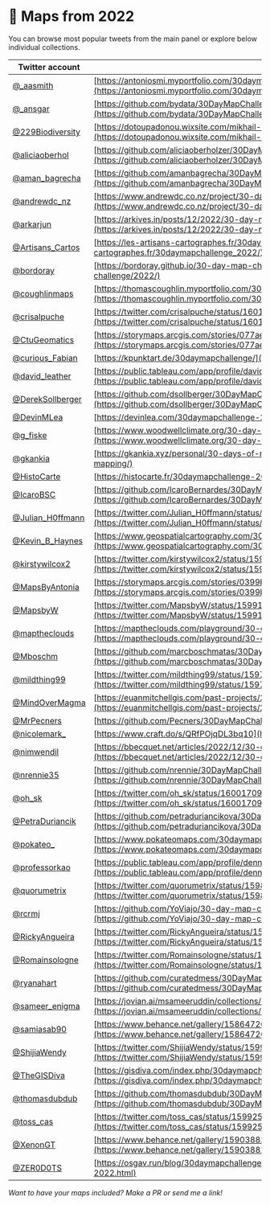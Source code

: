# 🔵 Maps from 2022

You can browse most popular tweets from the main panel or explore below individual collections.

| Twitter account                                         | Portfolio link                                                                                                                                                                             |
| ------------------------------------------------------- | ------------------------------------------------------------------------------------------------------------------------------------------------------------------------------------------ |
| [@_aasmith](https://twitter.com/_aasmith)               | [https://antoniosmi.myportfolio.com/30daymapchallenge](https://antoniosmi.myportfolio.com/30daymapchallenge)                                                                               |
| [@_ansgar](https://twitter.com/_ansgar)                 | [https://github.com/bydata/30DayMapChallenge-2022](https://github.com/bydata/30DayMapChallenge-2022)                                                                                       |
| [@229Biodiversity](https://twitter.com/229Biodiversity) | [https://dotoupadonou.wixsite.com/mikhail-eportfolio/post/30daymapchallenge](https://dotoupadonou.wixsite.com/mikhail-eportfolio/post/30daymapchallenge)                                   |
| [@aliciaoberhol](https://twitter.com/aliciaoberhol)     | [https://github.com/aliciaoberholzer/30DayMapChallenge](https://github.com/aliciaoberholzer/30DayMapChallenge)                                                                             |
| [@aman_bagrecha](https://twitter.com/aman_bagrecha)     | [https://github.com/amanbagrecha/30DayMapChallenge](https://github.com/amanbagrecha/30DayMapChallenge)                                                                                     |
| [@andrewdc_nz](https://twitter.com/andrewdc_nz)         | [https://www.andrewdc.co.nz/project/30-day-map-challenge-2022/](https://www.andrewdc.co.nz/project/30-day-map-challenge-2022/)                                                             |
| [@arkarjun](https://twitter.com/arkarjun)               | [https://arkives.in/posts/12/2022/30-day-map-challenge-2022/](https://arkives.in/posts/12/2022/30-day-map-challenge-2022/)                                                                 |
| [@Artisans_Cartos](https://twitter.com/Artisans_Cartos) | [https://les-artisans-cartographes.fr/30daymapchallenge_2022/](https://les-artisans-cartographes.fr/30daymapchallenge_2022/)                                                               |
| [@bordoray](https://twitter.com/bordoray)               | [https://bordoray.github.io/30-day-map-challenge/2022/](https://bordoray.github.io/30-day-map-challenge/2022/)                                                                             |
| [@coughlinmaps](https://twitter.com/coughlinmaps)       | [https://thomascoughlin.myportfolio.com/30daymapchallenge-2022](https://thomascoughlin.myportfolio.com/30daymapchallenge-2022)                                                             |
| [@crisalpuche](https://twitter.com/crisalpuche)         | [https://twitter.com/crisalpuche/status/1601854060352589826](https://twitter.com/crisalpuche/status/1601854060352589826)                                                                   |
| [@CtuGeomatics](https://twitter.com/CtuGeomatics)       | [https://storymaps.arcgis.com/stories/077ae390afd74a3fb4748a8d2ae07b26](https://storymaps.arcgis.com/stories/077ae390afd74a3fb4748a8d2ae07b26)                                             |
| [@curious_Fabian](https://twitter.com/curious_Fabian)   | [https://kpunktart.de/30daymapchallenge/](https://kpunktart.de/30daymapchallenge/)                                                                                                         |
| [@david_leather](https://twitter.com/david_leather)     | [https://public.tableau.com/app/profile/david.leather/viz/My30DayMapChallenge2022/Day1_1](https://public.tableau.com/app/profile/david.leather/viz/My30DayMapChallenge2022/Day1_1)         |
| [@DerekSollberger](https://twitter.com/DerekSollberger) | [https://github.com/dsollberger/30DayMapChallenge](https://github.com/dsollberger/30DayMapChallenge)                                                                                       |
| [@DevinMLea](https://twitter.com/DevinMLea)             | [https://devinlea.com/30daymapchallenge-2022/](https://devinlea.com/30daymapchallenge-2022/)                                                                                               |
| [@g_fiske](https://twitter.com/g_fiske)                 | [https://www.woodwellclimate.org/30-day-map-challenge-2022/](https://www.woodwellclimate.org/30-day-map-challenge-2022/)                                                                   |
| [@gkankia](https://twitter.com/gkankia)                 | [https://gkankia.xyz/personal/30-days-of-mapping/](https://gkankia.xyz/personal/30-days-of-mapping/)                                                                                       |
| [@HistoCarte](https://twitter.com/HistoCarte)           | [https://histocarte.fr/30daymapchallenge-2022/](https://histocarte.fr/30daymapchallenge-2022/)                                                                                             |
| [@IcaroBSC](https://twitter.com/IcaroBSC)               | [https://github.com/IcaroBernardes/30DayMapChallenge](https://github.com/IcaroBernardes/30DayMapChallenge)                                                                                 |
| [@Julian_H0ffmann](https://twitter.com/Julian_H0ffmann) | [https://twitter.com/Julian_H0ffmann/status/1599681811961249794](https://twitter.com/Julian_H0ffmann/status/1599681811961249794)                                                           |
| [@Kevin_B_Haynes](https://twitter.com/Kevin_B_Haynes)   | [https://www.geospatialcartography.com/30daymapchallenge2022](https://www.geospatialcartography.com/30daymapchallenge2022)                                                                 |
| [@kirstywilcox2](https://twitter.com/kirstywilcox2)     | [https://twitter.com/kirstywilcox2/status/1599517009431056384](https://twitter.com/kirstywilcox2/status/1599517009431056384)                                                               |
| [@MapsByAntonia](https://twitter.com/MapsByAntonia)     | [https://storymaps.arcgis.com/stories/0399b42d57b34c10af65c38242cb4c89](https://storymaps.arcgis.com/stories/0399b42d57b34c10af65c38242cb4c89)                                             |
| [@MapsbyW](https://twitter.com/MapsbyW)                 | [https://twitter.com/MapsbyW/status/1599128955365511170](https://twitter.com/MapsbyW/status/1599128955365511170)                                                                           |
| [@maptheclouds](https://twitter.com/maptheclouds)       | [https://maptheclouds.com/playground/30-day-map-challenge-2022/meta/](https://maptheclouds.com/playground/30-day-map-challenge-2022/meta/)                                                 |
| [@Mboschm](https://twitter.com/Mboschm)                 | [https://github.com/marcboschmatas/30DayMapChallenge2022](https://github.com/marcboschmatas/30DayMapChallenge2022)                                                                         |
| [@mildthing99](https://twitter.com/mildthing99)         | [https://twitter.com/mildthing99/status/1597719723986518018](https://twitter.com/mildthing99/status/1597719723986518018)                                                                   |
| [@MindOverMagma](https://twitter.com/MindOverMagma)     | [https://euanmitchellgis.com/past-projects/2022-30daymapchallenge/](https://euanmitchellgis.com/past-projects/2022-30daymapchallenge/)                                                     |
| [@MrPecners](https://twitter.com/MrPecners)             | [https://github.com/Pecners/30DayMapChallenge](https://github.com/Pecners/30DayMapChallenge)                                                                                               |
| [@nicolemark_](https://twitter.com/nicolemark_)         | [https://www.craft.do/s/QRfPOjqDL3bq10](https://www.craft.do/s/QRfPOjqDL3bq10)                                                                                                             |
| [@nimwendil](https://twitter.com/nimwendil)             | [https://bbecquet.net/articles/2022/12/30-day-map-challenge/](https://bbecquet.net/articles/2022/12/30-day-map-challenge/)                                                                 |
| [@nrennie35](https://twitter.com/nrennie35)             | [https://github.com/nrennie/30DayMapChallenge/tree/main/2022](https://github.com/nrennie/30DayMapChallenge/tree/main/2022)                                                                 |
| [@oh_sk](https://twitter.com/oh_sk)                     | [https://twitter.com/oh_sk/status/1600170903781769219](https://twitter.com/oh_sk/status/1600170903781769219)                                                                               |
| [@PetraDuriancik](https://twitter.com/PetraDuriancik)   | [https://github.com/petraduriancikova/30DayMapChallenge](https://github.com/petraduriancikova/30DayMapChallenge)                                                                           |
| [@pokateo_](https://twitter.com/pokateo_)               | [https://www.pokateomaps.com/30daymapchallenge22](https://www.pokateomaps.com/30daymapchallenge22)                                                                                         |
| [@professorkao](https://twitter.com/professorkao)       | [https://public.tableau.com/app/profile/dennis.kao/viz/30DayMapChallenge2022SumUp/Dashboard1](https://public.tableau.com/app/profile/dennis.kao/viz/30DayMapChallenge2022SumUp/Dashboard1) |
| [@quorumetrix](https://twitter.com/quorumetrix)         | [https://twitter.com/quorumetrix/status/1598033421401755648](https://twitter.com/quorumetrix/status/1598033421401755648)                                                                   |
| [@rcrmj](https://twitter.com/rcrmj)                     | [https://github.com/YoViajo/30-day-map-challenge/blob/main/2022/README.md](https://github.com/YoViajo/30-day-map-challenge/blob/main/2022/README.md)                                       |
| [@RickyAngueira](https://twitter.com/RickyAngueira)     | [https://twitter.com/RickyAngueira/status/1598361295702708224](https://twitter.com/RickyAngueira/status/1598361295702708224)                                                               |
| [@Romainsologne](https://twitter.com/Romainsologne)     | [https://twitter.com/Romainsologne/status/1598801014236160000](https://twitter.com/Romainsologne/status/1598801014236160000)                                                               |
| [@ryanahart](https://twitter.com/ryanahart)             | [https://github.com/curatedmess/30DayMapChallenge/tree/main/2022](https://github.com/curatedmess/30DayMapChallenge/tree/main/2022)                                                         |
| [@sameer_enigma](https://twitter.com/sameer_enigma)     | [https://jovian.ai/msameeruddin/collections/30daymapchallenge](https://jovian.ai/msameeruddin/collections/30daymapchallenge)                                                               |
| [@samiasab90](https://twitter.com/samiasab90)           | [https://www.behance.net/gallery/158647265/30-Day-Map-Challenge-2022](https://www.behance.net/gallery/158647265/30-Day-Map-Challenge-2022)                                                 |
| [@ShijiaWendy](https://twitter.com/ShijiaWendy)         | [https://twitter.com/ShijiaWendy/status/1599325268971520001](https://twitter.com/ShijiaWendy/status/1599325268971520001)                                                                   |
| [@TheGISDiva](https://twitter.com/TheGISDiva)           | [https://gisdiva.com/index.php/30daymapchallenge](https://gisdiva.com/index.php/30daymapchallenge)                                                                                         |
| [@thomasdubdub](https://twitter.com/thomasdubdub)       | [https://github.com/thomasdubdub/30DayMapChallenge2022](https://github.com/thomasdubdub/30DayMapChallenge2022)                                                                             |
| [@toss_cas](https://twitter.com/toss_cas)               | [https://twitter.com/toss_cas/status/1599253654426746880](https://twitter.com/toss_cas/status/1599253654426746880)                                                                         |
| [@XenonGT](https://twitter.com/XenonGT)                 | [https://www.behance.net/gallery/159038821/30-Day-Map-Challenge-2022](https://www.behance.net/gallery/159038821/30-Day-Map-Challenge-2022)                                                 |
| [@ZER0D0TS](https://twitter.com/ZER0D0TS)               | [https://osgav.run/blog/30daymapchallenge-2022.html](https://osgav.run/blog/30daymapchallenge-2022.html)                                                                                   |

*Want to have your maps included? Make a PR or send me a link!*
